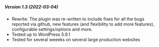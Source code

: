 #####   Version 1.3 (2022-03-04)

- Rewrite: The plugin was re-written to include fixes for all the bugs reported via github, new features (and flexibility to add more features), configurable settings/options and more.
- Tested up to WordPress 5.9.1
- Tested for several weeeks on several large production websites
